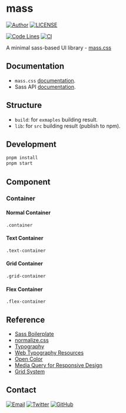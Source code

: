 # mass

[![Author](https://img.shields.io/badge/author-sabertaz-lightgrey?style=for-the-badge)](https://github.com/sabertazimi)
[![LICENSE](https://img.shields.io/github/license/sabertazimi/mass?style=for-the-badge)](https://raw.githubusercontent.com/sabertazimi/mass/main/LICENSE)

[![Code Lines](https://tokei.rs/b1/github/sabertazimi/mass?style=for-the-badge&logo=visualstudiocode)](https://github.com/sabertazimi/mass)
[![CI](https://img.shields.io/github/actions/workflow/status/sabertazimi/mass/ci.yml?branch=main&style=for-the-badge&logo=github)](https://github.com/sabertazimi/mass/actions/workflows/ci.yml)

A minimal sass-based UI library - [mass.css](https://sabertazimi.github.io/hust-web/css/mass)

## Documentation

- `mass.css` [documentation](https://sabertazimi.github.io/hust-web/css/mass).
- Sass API [documentation](https://sabertazimi.github.io/hust-web/css/mass/api).

## Structure

- `build`: for `exmaples` building result.
- `lib`: for `src` building result (publish to npm).

## Development

```bash
pnpm install
pnpm start
```

## Component

### Container

#### Normal Container

`.container`

#### Text Container

`.text-container`

#### Grid Container

`.grid-container`

#### Flex Container

`.flex-container`

## Reference

- [Sass Boilerplate](https://github.com/HugoGiraudel/sass-boilerplate)
- [normalize.css](https://github.com/Alsiso/normalize-zh)
- [Typography](https://medium.com/codyhouse/create-your-design-system-part-1-typography-7c630d9092bd)
- [Web Typography Resources](https://betterwebtype.com/web-typography-resources)
- [Open Color](https://yeun.github.io/open-color)
- [Media Query for Responsive Design](https://medium.freecodecamp.org/the-100-correct-way-to-do-css-breakpoints-88d6a5ba1862)
- [Grid System](https://medium.com/codyhouse/create-your-design-system-part-2-grid-layout-aa961d59b8d6)

## Contact

[![Email](https://img.shields.io/badge/-Gmail-ea4335?style=for-the-badge&logo=gmail&logoColor=white)](mailto:sabertazimi@gmail.com)
[![Twitter](https://img.shields.io/badge/-Twitter-1da1f2?style=for-the-badge&logo=twitter&logoColor=white)](https://twitter.com/sabertazimi)
[![GitHub](https://img.shields.io/badge/-GitHub-181717?style=for-the-badge&logo=github&logoColor=white)](https://github.com/sabertazimi)
